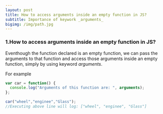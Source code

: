 ```yaml
---
layout: post
title: How to access arguments inside an empty function in JS?
subtitle: Importance of keywork _arguments_
bigimg: /img/path.jpg
---
```


### 1.How to access arguments inside an empty function in JS? 
Eventhough the function declared is an empty function, we can pass the arguments to that function and access those arguments inside
an empty function, simply by using keyword _arguments_.

For example

```javascript
var car = function() {
  console.log("Arguments of this function are: ", arguments);
};

car("wheel","enginee","Glass");
//Executing above line will log: ["wheel", "enginee", "Glass"] 
```

